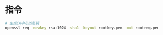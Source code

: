 # 指令

```bash
# 生成CA中心的私钥
openssl req -newkey rsa:1024 -sha1 -keyout rootkey.pem -out rootreq.pem

```

